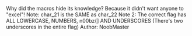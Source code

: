 Why did the macros hide its knowledge? Because it didn't want anyone to "excel"! Note: char_21 is the SAME as char_22 Note 2: The correct flag has ALL LOWERCASE, NUMBERS, n00bz{] AND UNDERSCORES (There's two underscores in the entire flag) Author: NoobMaster
